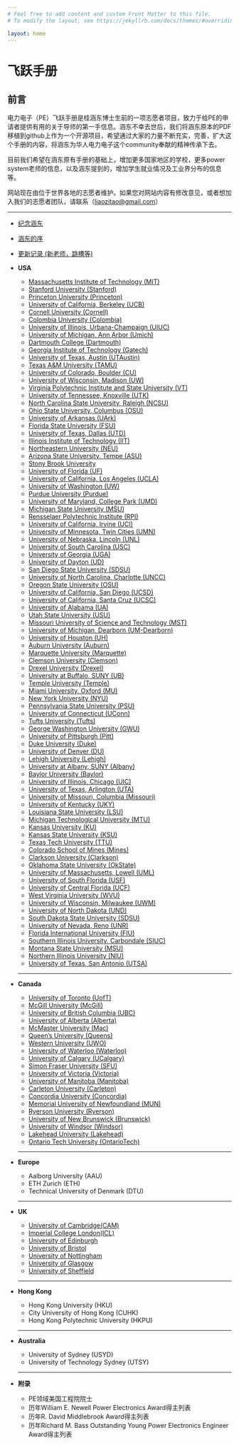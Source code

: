 ```yaml
---
# Feel free to add content and custom Front Matter to this file.
# To modify the layout, see https://jekyllrb.com/docs/themes/#overriding-theme-defaults

layout: home
---
```

# 飞跃手册

## **前言**

电力电子（PE）飞跃手册是桂涵东博士生前的一项志愿者项目，致力于给PE的申请者提供有用的关于导师的第一手信息。涵东不幸去世后，我们将涵东原本的PDF移植到github上作为一个开源项目，希望通过大家的力量不断充实，完善，扩大这个手册的内容，将涵东为华人电力电子这个community奉献的精神传承下去。

目前我们希望在涵东原有手册的基础上，增加更多国家地区的学校，更多power system老师的信息，以及涵东提到的，增加学生就业情况及工业界分布的信息等。

网站现在由位于世界各地的志愿者维护。如果您对网站内容有修改意见，或者想加入我们的志愿者团队，请联系（liaozitao@gmail.com）

---

* [纪念涵东](https://handonggui.github.io/)
* [涵东的序](https://zliao555.github.io/my-site/handong_intro)
* [更新记录 (新老师，跳槽等)](https://zliao555.github.io/my-site/update)

* **USA**
  * [Massachusetts Institute of Technology (MIT)](https://zliao555.github.io/my-site/mit)
  * [Stanford University (Stanford)](https://zliao555.github.io/my-site/stanford)
  * [Princeton University (Princeton)](https://zliao555.github.io/my-site/princeton) 
  * [University of California, Berkeley (UCB)](https://zliao555.github.io/my-site/ucb) 
  * [Cornell University (Cornell)](https://zliao555.github.io/my-site/cornell) 
  * [Colombia University (Colombia)](https://zliao555.github.io/my-site/colombia) 
  * [University of Illinois, Urbana-Champaign (UIUC)](https://zliao555.github.io/my-site/uiuc)
  * [University of Michigan, Ann Arbor (Umich)](https://zliao555.github.io/my-site/umich) 
  * [Dartmouth College (Dartmouth)](https://zliao555.github.io/my-site/dartmouth) 
  * [Georgia Institute of Technology (Gatech)](https://zliao555.github.io/my-site/gatech) 
  * [University of Texas, Austin (UTAustin)](https://zliao555.github.io/my-site/utaustin)
  * [Texas A&M University (TAMU)](https://zliao555.github.io/my-site/tamu) 
  * [University of Colorado, Boulder (CU)](https://zliao555.github.io/my-site/cuboulder)
  * [University of Wisconsin, Madison (UW)](https://zliao555.github.io/my-site/uwmadison)
  * [Virginia Polytechnic Institute and State University (VT)](https://zliao555.github.io/my-site/vt) 
  * [University of Tennessee, Knoxville (UTK)](https://zliao555.github.io/my-site/utk) 
  * [North Carolina State University, Raleigh (NCSU)](https://zliao555.github.io/my-site/ncsu) 
  * [Ohio State University, Columbus (OSU)](https://zliao555.github.io/my-site/osu) 
  * [University of Arkansas (UArk)](https://zliao555.github.io/my-site/uark)  
  * [Florida State University (FSU)](https://zliao555.github.io/my-site/fsu) 
  * [University of Texas, Dallas (UTD)](https://zliao555.github.io/my-site/utd) 
  * [Illinois Institute of Technology (IIT)](https://zliao555.github.io/my-site/iit)
  * [Northeastern University (NEU)](https://zliao555.github.io/my-site/neu)
  * [Arizona State University, Tempe (ASU)](https://zliao555.github.io/my-site/asu)
  * [Stony Brook University](https://zliao555.github.io/my-site/stony)
  * [University of Florida (UF)](https://zliao555.github.io/my-site/uf) 
  * [University of California, Los Angeles (UCLA)](https://zliao555.github.io/my-site/ucla)
  * [University of Washington (UW)](https://zliao555.github.io/my-site/uw) 
  * [Purdue University (Purdue)](https://zliao555.github.io/my-site/purdue)
  * [University of Maryland, College Park (UMD)](https://zliao555.github.io/my-site/umd)
  * [Michigan State University (MSU)](https://zliao555.github.io/my-site/msu)
  * [Rensselaer Polytechnic Institute (RPI)](https://zliao555.github.io/my-site/rpi)
  * [University of California, Irvine (UCI)](https://zliao555.github.io/my-site/uci)
  * [University of Minnesota, Twin Cities (UMN)](https://zliao555.github.io/my-site/umn) 
  * [University of Nebraska, Lincoln (UNL)](https://zliao555.github.io/my-site/nebraska) 
  * [University of South Carolina (USC)](https://zliao555.github.io/my-site/USC)
  * [University of Georgia (UGA)](https://zliao555.github.io/my-site/UGA)
  * [University of Dayton (UD)](https://zliao555.github.io/my-site/dayton)
  * [San Diego State University (SDSU)](https://zliao555.github.io/my-site/SDSU)
  * [University of North Carolina, Charlotte (UNCC)](https://zliao555.github.io/my-site/UNCC) 
  * [Oregon State University (OSU)](https://zliao555.github.io/my-site/OSU)
  * [University of California, San Diego (UCSD)](https://zliao555.github.io/my-site/UCSD)
  * [University of California, Santa Cruz (UCSC)](https://zliao555.github.io/my-site/UCSC)
  * [University of Alabama (UA)](https://zliao555.github.io/my-site/UA)
  * [Utah State University (USU)](https://zliao555.github.io/my-site/USU)
  * [Missouri University of Science and Technology (MST)](https://zliao555.github.io/my-site/MST)
  * [University of Michigan, Dearborn (UM-Dearborn)](https://zliao555.github.io/my-site/UMDearborn)
  * [University of Houston (UH)](https://zliao555.github.io/my-site/UH)
  * [Auburn University (Auburn)](https://zliao555.github.io/my-site/Auburn)
  * [Marquette University (Marquette)](https://zliao555.github.io/my-site/marquette)
  * [Clemson University (Clemson)](https://zliao555.github.io/my-site/clemson) 
  * [Drexel University (Drexel)](https://zliao555.github.io/my-site/drexel)
  * [University at Buffalo, SUNY (UB)](https://zliao555.github.io/my-site/buffalo)
  * [Temple University (Temple)](https://zliao555.github.io/my-site/temple)
  * [Miami University, Oxford (MU)](https://zliao555.github.io/my-site/miami)
  * [New York University (NYU)](https://zliao555.github.io/my-site/nyu)
  * [Pennsylvania State University (PSU)](https://zliao555.github.io/my-site/psu)
  * [University of Connecticut (UConn)](https://zliao555.github.io/my-site/uconn)
  * [Tufts University (Tufts)](https://zliao555.github.io/my-site/tufts)
  * [George Washington University (GWU)](https://zliao555.github.io/my-site/gwu)
  * [University of Pittsburgh (Pitt)](https://zliao555.github.io/my-site/pitt)
  * [Duke University (Duke)](https://zliao555.github.io/my-site/duke) 
  * [University of Denver (DU)](https://zliao555.github.io/my-site/denver) 
  * [Lehigh University (Lehigh)](https://zliao555.github.io/my-site/lehigh)
  * [University at Albany, SUNY (Albany)](https://zliao555.github.io/my-site/albany) 
  * [Baylor University (Baylor)](https://zliao555.github.io/my-site/baylor) 
  * [University of Illinois, Chicago (UIC)](https://zliao555.github.io/my-site/uic) 
  * [University of Texas, Arlington (UTA)](https://zliao555.github.io/my-site/uta) 
  * [University of Missouri, Columbia (Missouri)](https://zliao555.github.io/my-site/missouri) 
  * [University of Kentucky (UKY)](https://zliao555.github.io/my-site/uky) 
  * [Louisiana State University (LSU)](https://zliao555.github.io/my-site/lsu) 
  * [Michigan Technological University (MTU)](https://zliao555.github.io/my-site/mtu)  
  * [Kansas University (KU)](https://zliao555.github.io/my-site/ku)
  * [Kansas State University (KSU)](https://zliao555.github.io/my-site/ksu) 
  * [Texas Tech University (TTU)](https://zliao555.github.io/my-site/ttu) 
  * [Colorado School of Mines (Mines)](https://zliao555.github.io/my-site/mines) 
  * [Clarkson University (Clarkson)](https://zliao555.github.io/my-site/clarkson) 
  * [Oklahoma State University (OkState)](https://zliao555.github.io/my-site/okstate) 
  * [University of Massachusetts, Lowell (UML)](https://zliao555.github.io/my-site/uml) 
  * [University of South Florida (USF)](https://zliao555.github.io/my-site/usf) 
  * [University of Central Florida (UCF)](https://zliao555.github.io/my-site/ucf)
  * [West Virginia University (WVU)](https://zliao555.github.io/my-site/wvu) 
  * [University of Wisconsin, Milwaukee (UWM)](https://zliao555.github.io/my-site/uwmil)
  * [University of North Dakota (UND)](https://zliao555.github.io/my-site/und)
  * [South Dakota State University (SDSU)](https://zliao555.github.io/my-site/SDASU) 
  * [University of Nevada, Reno (UNR)](https://zliao555.github.io/my-site/unr)
  * [Florida International University (FIU)](https://zliao555.github.io/my-site/fiu)
  * [Southern Illinois University, Carbondale (SIUC)](https://zliao555.github.io/my-site/siuc)
  * [Montana State University (MSU)](https://zliao555.github.io/my-site/MSU)
  * [Northern Illinois University (NIU)](https://zliao555.github.io/my-site/niu)
  * [University of Texas, San Antonio (UTSA)](https://zliao555.github.io/my-site/utsa)
  
  ---
  
* **Canada** 
  * [University of Toronto (UofT)](https://zliao555.github.io/my-site/UofT)
  * [McGill University (McGill)](https://zliao555.github.io/my-site/McGill)
  * [University of British Columbia (UBC)](https://zliao555.github.io/my-site/ubc) 
  * [University of Alberta (Alberta)](https://zliao555.github.io/my-site/Alberta)
  * [McMaster University (Mac)](https://zliao555.github.io/my-site/Mac)
  * [Queen’s University (Queens)](https://zliao555.github.io/my-site/Queens)
  * [Western University (UWO)](https://zliao555.github.io/my-site/UWO)
  * [University of Waterloo (Waterloo)](https://zliao555.github.io/my-site/Waterloo) 
  * [University of Calgary (UCalgary)](https://zliao555.github.io/my-site/UCalgary)
  * [Simon Fraser University (SFU)](https://zliao555.github.io/my-site/SFU)
  * [University of Victoria (Victoria)](https://zliao555.github.io/my-site/Victoria)
  * [University of Manitoba (Manitoba)](https://zliao555.github.io/my-site/Manitoba)
  * [Carleton University (Carleton)](https://zliao555.github.io/my-site/Carleton)
  * [Concordia University (Concordia)](https://zliao555.github.io/my-site/Concordia)
  * [Memorial University of Newfoundland (MUN)](https://zliao555.github.io/my-site/MUN)
  * [Ryerson University (Ryerson)](https://zliao555.github.io/my-site/Ryerson)
  * [University of New Brunswick (Brunswick)](https://zliao555.github.io/my-site/Brunswick)
  * [University of Windsor (Windsor)](https://zliao555.github.io/my-site/Windsor)
  * [Lakehead University (Lakehead)](https://zliao555.github.io/my-site/Lakehead)
  * [Ontario Tech University (OntarioTech)](https://zliao555.github.io/my-site/OntarioTech)
 
  ---
  
* **Europe**
  * Aalborg University (AAU)
  * ETH Zurich (ETH)
  * Technical University of Denmark (DTU)
  
  ---
  
* **UK**  
  * [University of Cambridge(CAM)](https://zliao555.github.io/my-site/ucam-uk)
  * [Imperial College London(ICL)](https://zliao555.github.io/my-site/icl-uk)
  * [University of Edinburgh](https://zliao555.github.io/my-site/edinburgh-UK)
  * [University of Bristol](https://zliao555.github.io/my-site/bristol-uk)
  * [University of Nottingham](https://zliao555.github.io/my-site/nott-uk)
  * [University of Glasgow](https://zliao555.github.io/my-site/glasgow-uk)
  * [University of Sheffield](https://zliao555.github.io/my-site/sheff-uk)
  
  ---
  
* **Hong Kong**
  * Hong Kong University (HKU)
  * City University of Hong Kong (CUHK)
  * Hong Kong Polytechnic University (HKPU)
  
  ---
  
* **Australia**
  * University of Sydney (USYD)
  * University of Technology Sydney (UTSY)
  
  ---
  
* **附录** 
  * PE领域美国工程院院士 
  * 历年William E. Newell Power Electronics Award得主列表 
  * 历年R. David Middlebrook Award得主列表 
  * 历年Richard M. Bass Outstanding Young Power Electronics Engineer Award得主列表 
